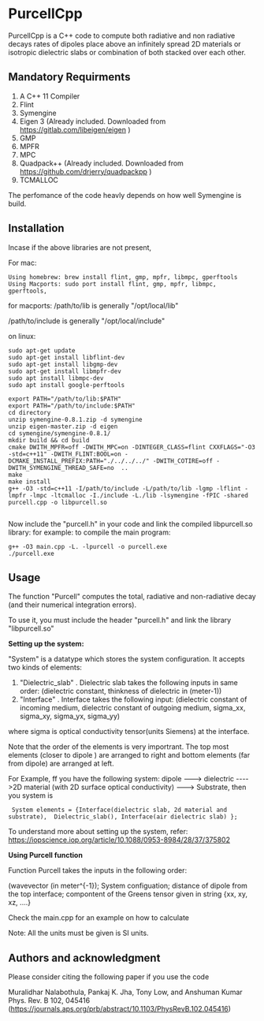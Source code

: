 # PurcellCpp

PurcellCpp is a C++ code to compute both radiative and non radiative decays rates of dipoles place above an infinitely spread 2D materials or isotropic dielectric slabs or combination of both stacked over each other. 



## Mandatory Requirments

1) A C++ 11 Compiler
2) Flint                
3) Symengine           
5) Eigen 3              (Already included. Downloaded from https://gitlab.com/libeigen/eigen )
6) GMP                  
8) MPFR                 
9) MPC                  
10) Quadpack++          (Already included. Downloaded from https://github.com/drjerry/quadpackpp )
11) TCMALLOC 

The perfomance of the code heavly depends on how well Symengine is build.

## Installation

Incase if the above libraries are not present,

For mac:

```
Using homebrew: brew install flint, gmp, mpfr, libmpc, gperftools
Using Macports: sudo port install flint, gmp, mpfr, libmpc, gperftools, 
```
for macports:
/path/to/lib is generally "/opt/local/lib"

/path/to/include is generally "/opt/local/include"

on linux:

```
sudo apt-get update
sudo apt-get install libflint-dev
sudo apt-get install libgmp-dev
sudo apt-get install libmpfr-dev
sudo apt install libmpc-dev
sudo apt install google-perftools
```



```
export PATH="/path/to/lib:$PATH"
export PATH="/path/to/include:$PATH"
cd directory
unzip symengine-0.8.1.zip -d symengine
unzip eigen-master.zip -d eigen
cd symengine/symengine-0.8.1/
mkdir build && cd build
cmake DWITH_MPFR=off -DWITH_MPC=on -DINTEGER_CLASS=flint CXXFLAGS="-O3 -std=c++11" -DWITH_FLINT:BOOL=on -DCMAKE_INSTALL_PREFIX:PATH="./../../../" -DWITH_COTIRE=off -DWITH_SYMENGINE_THREAD_SAFE=no  ..
make
make install
g++ -O3 -std=c++11 -I/path/to/include -L/path/to/lib -lgmp -lflint -lmpfr -lmpc -ltcmalloc -I./include -L./lib -lsymengine -fPIC -shared purcell.cpp -o libpurcell.so


```
Now include the "purcell.h" in your code and link the compiled libpurcell.so library:
for example: to compile the main program: 
```
g++ -O3 main.cpp -L. -lpurcell -o purcell.exe
./purcell.exe
```
## Usage

The function "Purcell" computes the total, radiative and non-radiative decay (and their numerical integration errors).

To use it, you must include the header "purcell.h" and link the library "libpurcell.so"

**Setting up the system:**

"System" is a datatype which stores the system configuration. It accepts two kinds of elements:
1) "Dielectric_slab" . Dielectric slab takes the following inputs in same order: (dielectric constant, thinkness of dielectric in (meter-1))
2) "Interface" . Interface takes the following input: (dielectric constant of incoming medium, dielectric constant of outgoing medium, sigma_xx, sigma_xy, sigma_yx, sigma_yy)

where sigma is optical conductivity tensor(units Siemens) at the interface.

 Note that the order of the elements is very importrant. The top most elements (closer to dipole ) are arranged to right and bottom elements (far from dipole) are arranged at left.

For Example, ff you have the following system: dipole ---> dielectric ---->2D material (with 2D surface optical conductivity) ---> Substrate, then you system is 

``` System elements = {Interface(dielectric slab, 2d material and substrate),  Dielectric_slab(), Interface(air dielectric slab) };```

To understand more about setting up the system, refer: https://iopscience.iop.org/article/10.1088/0953-8984/28/37/375802 

**Using Purcell function**

Function Purcell takes the inputs in the following order:

(wavevector (in meter^{-1}); System configuation; distance of dipole from the top interface; compontent of the Greens tensor given in string {xx, xy, xz, ....}

Check the main.cpp for an example on how to calculate

Note: All the units must be given is SI units. 

## Authors and acknowledgment
Please consider citing the following paper if you use the code

Muralidhar Nalabothula, Pankaj K. Jha, Tony Low, and Anshuman Kumar Phys. Rev. B 102, 045416 (https://journals.aps.org/prb/abstract/10.1103/PhysRevB.102.045416)




